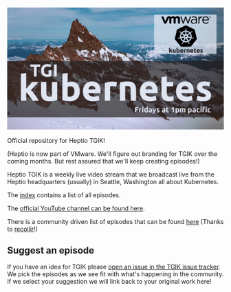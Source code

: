 <p align="center"><img src="tgik-repo.png" width="750"></p>


Official repository for Heptio TGIK!

(Heptio is now part of VMware. We'll figure out branding for TGIK over the coming months. But rest assured that we'll keep creating episodes!)

Heptio TGIK is a weekly live video stream that we broadcast live from the Heptio headquarters (usually) in Seattle, Washington all about Kubernetes.

The [index](playlist.md) contains a list of all episodes.

The [official YouTube channel can be found here](https://tgik.io).

There is a community driven list of episodes that can be found [here](https://github.com/recollir/tgik-playlist) (Thanks to [recollir](https://github.com/recollir)!)

## Suggest an episode

If you have an idea for TGIK please [open an issue in the TGIK issue tracker](https://github.com/heptio/tgik/issues/new).
We pick the episodes as we see fit with what's happening in the community.
If we select your suggestion we will link back to your original work here!
